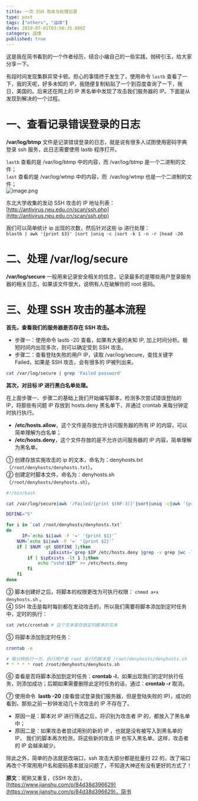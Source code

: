```yaml
---
title: 一次 SSH 攻击与处理记录
type: post
tags: ["others", "运维"]
date: 2019-07-01T03:50:35.000Z
category: 运维
published: true
---
```


这是我在简书看到的一个作者经历，结合小编自己的一些实践，抛砖引玉，给大家分享一下。

有段时间发现集群异常卡顿。担心的事情终于发生了，使用命令 `lastb` 查看了一下，我的天呢，好多未知的 IP，我随便复制粘贴了一个到百度查询了一下，我日，美国的。后来还在网上的 IP 黑名单中发现了攻击我们服务器的 IP。下面是从发现到解决的一个过程。



# 一、查看记录错误登录的日志

**/var/log/btmp** 文件是记录错误登录的日志，就是说有很多人试图使用密码字典登录 ssh 服务，此日志需要使用 lastb 程序打开。

`lastb` 查看的是 /var/log/btmp 中的内容，而 /var/log/btmp 是一个二进制的文件；<br />`last` 查看的是 /var/log/wtmp 中的内容，而  /var/log/wtmp 也是一个二进制的文件；<br />![image.png](https://qiniu.bioinit.com/yuque/0/2019/png/126032/1558494813715-1f830322-dafc-423d-9bf6-8c0c1923ddb3.png#align=left&display=inline&height=517&name=image.png&originHeight=517&originWidth=706&size=78294&status=done&width=706#align=left&display=inline&height=517&originHeight=517&originWidth=706&search=&status=done&width=706)

东北大学收集的发动 SSH 攻击的 IP 地址列表：[http://antivirus.neu.edu.cn/scan/ssh.php](http://antivirus.neu.edu.cn/scan/ssh.php)


我们可以简单统计 ip 出现的次数，然后针对这些 ip 进行处理：<br />`blastb | awk '{print $3}' |sort |uniq -c |sort -k 1 -n -r |head -20`



# 二、处理 /var/log/secure

**/var/log/secure** 一般用来记录安全相关的信息，记录最多的是哪些用户登录服务器的相关日志，如果该文件很大，说明有人在破解你的 root 密码。



# 三、处理 SSH 攻击的基本流程


**首先，查看我们的服务器是否存在 SSH 攻击。**

- 步骤一：使用命令 lastb -20 查看，如果有大量的未知 IP, 加上时间分析。极短时间内出现多次，则可以确定受到 SSH 攻击。
- 步骤二：查看登陆失败的用户 IP，读取 /var/log/secure，查找关键字 Failed，如果是 SSH 攻击，会有很多的 IP被列出来。

```bash
cat /var/log/secure | grep 'Failed password'
```


**其次，对目标 IP 进行黑白名单处理。**

在上面步骤一、步骤二的基础上我们开始编写脚本，检测多次尝试错误登陆的 IP，将那些有问题 IP 存放到 hosts.deny 黑名单下，并通过 crontab 来每分钟定时执行执行。

- **/etc/hosts.allow**，这个文件是存放允许访问服务器的所有 IP 的内容，可以简单理解为白名单；
- **/etc/hosts.deny**，这个文件存放的是不允许访问服务器的 IP 内容，简单理解为黑名单。

① 创建存放实施攻击的 ip 的文本，命名为：denyhosts.txt（`/root/denyhosts/denyhosts.txt`）。<br />② 创建定时脚本文件，命名为：denyhosts.sh（`/root/denyhosts/denyhosts.sh`）。

```bash
#!/bin/bash

cat /var/log/secure|awk '/Failed/{print $(NF-3)}'|sort|uniq -c|awk '{print $2"=" $1;}' >/root/denyhosts/denyhosts.txt

DEFINE="5"

for i in `cat /root/denyhosts/denyhosts.txt`
do
	  IP=`echo $i|awk -F '=' '{print $1}'`
    NUM=`echo $i|awk -F '=' '{print $2}'`
    if [ $NUM -gt $DEFINE ];then
				ipExists=`grep $IP /etc/hosts.deny |grep -v grep |wc -l`
        if [ $ipExists -lt 1 ];then
            echo "sshd:$IP" >> /etc/hosts.deny
        fi
    fi
done
```

③ 脚本创建好之后，将脚本的权限更改为可执行权限： `chmod a+x denyhosts.sh` 。<br />④ SSH 攻击是每时每刻都在发动攻击的，所以我们需要将脚本添加到定时任务中，定时的执行：
```bash
cat /etc/crontab # 这个文本是存放定时脚本的文本
```

⑤ 将脚本添加到定时任务：

```bash
crontab -e

# 每分钟执行一次，执行用户是 root 执行的脚本是 /root/denyhosts/denyhosts.sh
* * * * * root /root/denyhosts/denyhosts.sh
```

⑥ 查看是否将脚本添加到定时任务：**crontab -l**，如果出现我们的定时执行任务，则添加成功；后期如果需要删除此定时任务的话，通过：**crontab -r** 取消。

⑦ 使用命令  **lastb -20** (查看尝试登录我们服务器，但是登陆失败的 IP)，成功的看到，那些之前一秒钟发动几十次攻击的 IP 不存在了。

- 原因一是：脚本对 IP 进行筛选之后，将识别为攻击者 IP 的，都放入了黑名单中；
- 原因二是：如果攻击者尝试用别的新的 IP ，也就是没有被写入到黑名单的 IP， 我们的脚本再次检测，将这些新的攻击 IP 也写入黑名单。这样，攻击者的 IP 会越来越少。

除此之外，简单的办法就是改端口，ssh 攻击大部分都是批量扫 22 的，改了端口再改个不常用用户名和密码基本就没问题了，不知道大神还有没有更好的方式了！


**原文**：昵称又重复，《SSH 攻击》，[https://www.jianshu.com/p/84d38d396629](https://www.jianshu.com/p/84d38d396629)，简书
